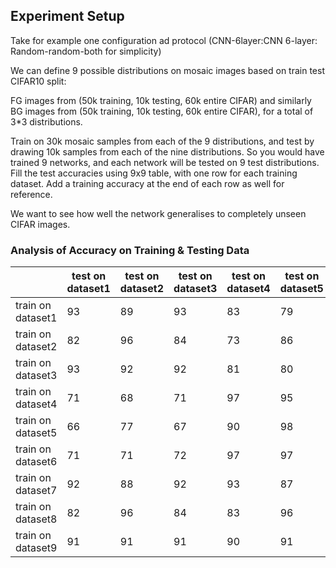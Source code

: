 ## Experiment Setup
Take for example one configuration ad protocol (CNN-6layer:CNN 6-layer: Random-random-both for simplicity) 

We can define 9 possible distributions on mosaic images based on train test CIFAR10 split:

FG images from (50k training, 10k testing, 60k entire CIFAR) and similarly BG images from (50k training, 10k testing, 60k entire CIFAR), for a total of 3*3 distributions.

Train on 30k mosaic samples from each of the 9 distributions, and test by drawing 10k samples from each of the nine distributions. So you would have trained 9 networks, and each network will be tested on 9 test distributions. Fill the test accuracies using 9x9 table, with  one row for each training dataset. Add a training accuracy at the end of each row as well for reference.

We want to see how well the network generalises to completely unseen CIFAR images.

### Analysis of Accuracy on Training & Testing Data

|   | test on dataset1 | test on dataset2 | test on dataset3 | test on dataset4 | test on dataset5 | test on dataset6 | test on dataset7 | test on dataset8 | test on dataset9| Train Accuracy |
|----------|-----|-----|-----|-----|-----|-----|-----|-----|----|----|
| train on dataset1      | 93 | 89 | 93 | 83 | 79 | 82 | 92 | 87 | 90 | 99 |
| train on dataset2      | 82 | 96 | 84 | 73 | 86 | 74 | 80 | 95 | 83 | 99 |
| train on dataset3      | 93 | 92 | 92 | 81 | 80 | 81 | 91 | 90 | 91 | 98 |     
| train on dataset4      | 71 | 68 | 71 | 97 | 95 | 97 | 76 | 72 | 75 | 99 |
| train on dataset5      | 66 | 77 | 67 | 90 | 98 | 90 | 70 | 80 | 71 | 99 |
| train on dataset6      | 71 | 71 | 72 | 97 | 97 | 97 | 75 | 76 | 75 | 99 |
| train on dataset7      | 92 | 88 | 92 | 93 | 87 | 91 | 92 | 87 | 91 | 98 |
| train on dataset8      | 82 | 96 | 84 | 83 | 96 | 85 | 83 | 96 | 84 | 99 |
| train on dataset9      | 91 | 91 | 91 | 90 | 91 | 91 | 91 | 91 | 91 | 99 |
